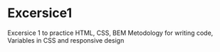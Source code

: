 # Excersice1
Excersice 1 to practice HTML, CSS, BEM Metodology for writing code, Variables in CSS and responsive design
